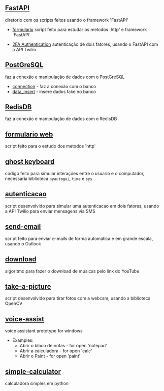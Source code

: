 ## [FastAPI](/FastAPI/)
diretorio com os scripts feitos usando o framework 'FastAPI'

- [formulario](/FastAPI/form/)
script feito para estudar os metodos 'http' e framework 'FastAPI'  

- [2FA Authentication](/FastAPI/2FA/)
autenticação de dois fatores, usando o FastAPI com a API Twilio

## [PostGreSQL](/PostGreSQL/)
faz a conexão e manipulação de dados com o PostGreSQL
 - [connection](PostGreSQL/connection.py) - faz a conexão com o banco
 - [data_insert](Postgresql/data_insert/) - insere dados fake no banco

## [RedisDB](/connection_RedisDB/)
faz a conexão e manipulação de dados com o RedisDB

## [formulario web](/web-form/)
script feito para o estudo dos metodos 'http'

## [ghost keyboard](ghost-keyboard.py)
código feito para simular interações entre o usuario e o computador, necessaria biblioteca `pyautogui`, `time` e `sys`

## [autenticacao](autenticacao.py)
script desenvolvido para simular uma autenticacao em dois fatores, usando a API Twilio para enviar mensagens via SMS  

## [send-email](send-email.py)
script feito para enviar e-mails de forma automatica e em grande escala, usando o Outlook

## [download](download.py)
algoritmo para fazer o download de músicas pelo link do YouTube

## [take-a-picture](take-a-picture.py)
script desenvolvido para tirar fotos com a webcam, usando a biblioteca OpenCV

## [voice-assist](voice-assist.py)
voice assistant prototype for windows

- Examples:  
  - Abrir o bloco de notas - for open 'notepad'
  - Abrir a calculadora - for open 'calc'
  - Abrir o Paint - for open 'paint'

## [simple-calculator](simple-calculator.py)
calculadora simples em python  

